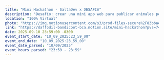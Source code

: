 ```yaml
---
title: "Mini Hackathon - SaltaDev x DESAFIA"
description: "Desafío: crear una mini app web para publicar animales perdidos/encontrados durante la Procesión del Milagro."
location: "100% Virtual"
photo: "https://img.notionusercontent.com/s3/prod-files-secure%2F83bbae93-f602-4261-b3dd-c8685f5d2a93%2F5b85dba4-3507-4a50-b423-d3b11db55e18%2Fmini_hacka.jpg/size/w=1420?exp=1757477355&sig=II78w7MpnF-wzx7vPHxvDtcR66LLDc5N3opGuwA-Ub0&id=263d0d09-66be-8028-866d-fc3aa9017ef1&table=block"
link: "https://daffodil-bandicoot-bca.notion.site/mini-hackathon?pvs=74"
date: 2025-09-10 23:59:00 -0300
event_start_date: "10_09_2025:23_59_00"
event_end_date: "10_09_2025:23_59_00"
event_date_parsed: "10/09/2025"
event_hours_parsed: "23:59 - 23:59"
---
```

